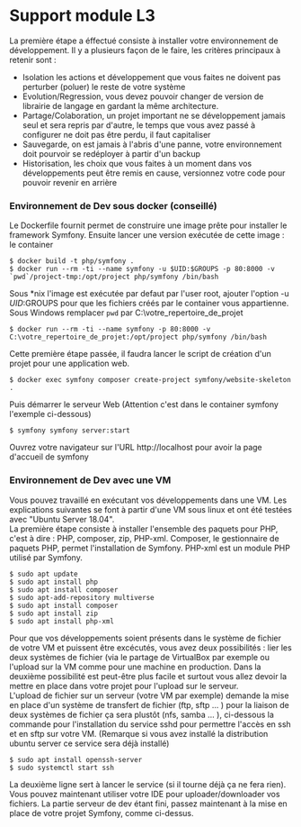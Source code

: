 # Support module L3
La première étape a éffectué consiste à installer votre environnement de développement.
Il y a plusieurs façon de le faire, les critères principaux à retenir sont :
- Isolation les actions et développement que vous faites ne doivent pas perturber (poluer) le reste de votre système
- Evolution/Regression, vous devez pouvoir changer de version de librairie de langage en gardant la même architecture.
- Partage/Colaboration, un projet important ne se développement jamais seul et sera repris par d'autre, 
le temps que vous avez passé à configurer ne doit pas être perdu, il faut capitaliser
- Sauvegarde, on est jamais à l'abris d'une panne, votre environnement doit pourvoir se redéployer à partir d'un backup
- Historisation, les choix que vous faites à un moment dans vos développements peut être remis en cause, 
versionnez votre code pour pouvoir revenir en arrière 
### Environnement de Dev sous docker (conseillé)
Le Dockerfile fournit permet de construire une image prête pour installer le framework Symfony. Ensuite lancer une version
exécutée de cette image : le container

    $ docker build -t php/symfony .
    $ docker run --rm -ti --name symfony -u $UID:$GROUPS -p 80:8000 -v `pwd`/project-tmp:/opt/project php/symfony /bin/bash
    
Sous *nix l'image est exécutée par defaut par l'user root, ajouter l'option -u $UID:$GROUPS pour que les fichiers créés
par le container vous appartienne. Sous Windows remplacer `pwd` par C:\votre_repertoire_de_projet 

    $ docker run --rm -ti --name symfony -p 80:8000 -v C:\votre_repertoire_de_projet:/opt/project php/symfony /bin/bash

Cette première étape passée, il faudra lancer le script de création d'un projet pour une application web.

    $ docker exec symfony composer create-project symfony/website-skeleton .

Puis démarrer le serveur Web (Attention c'est dans le container symfony l'exemple ci-dessous)

    $ symfony symfony server:start  

Ouvrez votre navigateur sur l'URL http://localhost pour avoir la page d'accueil de symfony

### Environnement de Dev avec une VM
Vous pouvez travaillé en exécutant vos développements dans une VM. Les explications suivantes se font à partir d'une 
VM sous linux et ont été testées avec "Ubuntu Server 18.04".  
La première étape consiste à installer l'ensemble des paquets pour PHP, c'est à dire : PHP, composer, zip, PHP-xml. Composer,
 le gestionnaire de paquets PHP, permet l'installation de Symfony. PHP-xml est un module PHP utilisé par Symfony.

    $ sudo apt update
    $ sudo apt install php
    $ sudo apt install composer
    $ sudo apt-add-repository multiverse
    $ sudo apt install composer
    $ sudo apt install zip
    $ sudo apt install php-xml

Pour que vos développements soient présents dans le système de fichier de votre VM et puissent être excécutés, vous avez deux
possibilités : lier les deux systèmes de fichier (via le partage de VirtualBox par exemple ou l'upload sur la VM comme pour
une machine en production. Dans la deuxième possibilité est peut-être plus facile et surtout vous allez devoir la mettre en
place dans votre projet pour l'upload sur le serveur.  
L'upload de fichier sur un serveur (votre VM par exemple) demande la mise en place d'un système de transfert de fichier 
(ftp, sftp ... ) pour la liaison de deux systèmes de fichier ça sera plustôt (nfs, samba ... ), ci-dessous la commande
pour l'installation du service sshd pour permettre l'accès en ssh et en sftp sur votre VM. (Remarque si vous avez installé
la distribution ubuntu server ce service sera déjà installé)

    $ sudo apt install openssh-server
    $ sudo systemctl start ssh
    
La deuxième ligne sert à lancer le service (si il tourne déjà ça ne fera rien). Vous pouvez maintenant utiliser votre IDE
pour uploader/downloader vos fichiers.
La partie serveur de dev étant fini, passez maintenant à la mise en place de votre projet Symfony, comme ci-dessus.